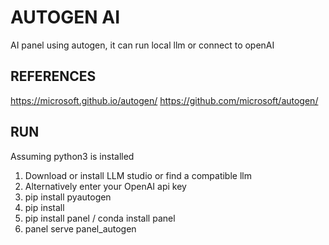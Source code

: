 # AUTOGEN AI
AI panel using autogen, it can run local llm or connect to openAI


## REFERENCES
https://microsoft.github.io/autogen/
https://github.com/microsoft/autogen/


## RUN
Assuming python3 is installed
1. Download or install LLM studio or find a compatible llm
2. Alternatively enter your OpenAI api key
3. pip install pyautogen
4. pip install 
5. pip install panel / conda install panel
6. panel serve panel_autogen

